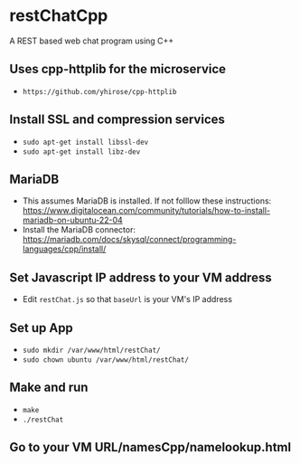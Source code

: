 # restChatCpp
A REST based web chat program using C++
## Uses cpp-httplib for the microservice
 - ```https://github.com/yhirose/cpp-httplib```
 
## Install SSL and compression services
 - ```sudo apt-get install libssl-dev```
 - ```sudo apt-get install libz-dev```

## MariaDB
 - This assumes MariaDB is installed. If not folllow these instructions: https://www.digitalocean.com/community/tutorials/how-to-install-mariadb-on-ubuntu-22-04
 - Install the MariaDB connector: https://mariadb.com/docs/skysql/connect/programming-languages/cpp/install/
 
## Set Javascript IP address to your VM address
 - Edit ```restChat.js``` so that ```baseUrl``` is your VM's IP address

## Set up App
 - ```sudo mkdir /var/www/html/restChat/```
 - ```sudo chown ubuntu /var/www/html/restChat/```

## Make and run
 - ```make```
 - ```./restChat```

## Go to your VM URL/namesCpp/namelookup.html
